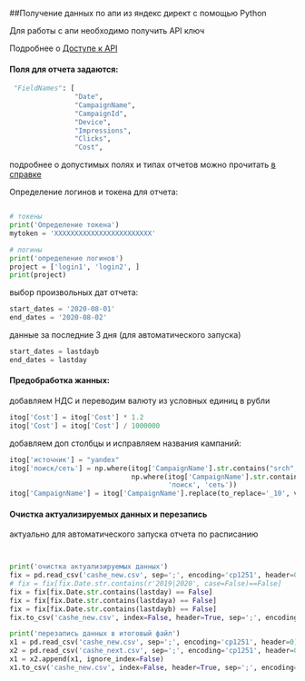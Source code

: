 ##Получение данных по апи из яндекс директ с помощью Python

Для работы с апи необходимо получить API ключ

Подробнее о [Доступе к API](https://yandex.ru/dev/direct/doc/start/register-docpage/)

#### Поля для отчета задаются:
```python
 "FieldNames": [
                "Date",
                "CampaignName",
                "CampaignId",
                "Device",
                "Impressions",
                "Clicks",
                "Cost",
```
подробнее о допустимых полях и типах отчетов можно прочитать [в справке](https://yandex.ru/dev/direct/doc/reports/fields-list-docpage/)

Определение логинов и токена для отчета:
```python

# токены
print('Определение токена')
mytoken = 'XXXXXXXXXXXXXXXXXXXXXXXX'

# логины
print('определение логинов')
project = ['login1', 'login2', ]
print(project)
```
выбор произвольных дат отчета:
```python
start_dates = '2020-08-01'
end_dates = '2020-08-02'
```
данные за последние 3 дня (для автоматического запуска)
```python
start_dates = lastdayb
end_dates = lastday
```

#### Предобработка жанных:
добавляем НДС и переводим валюту из условных единиц в  рубли
```python
itog['Cost'] = itog['Cost'] * 1.2
itog['Cost'] = itog['Cost'] / 1000000
```

добавляем доп столбцы и исправляем названия кампаний:
```python
itog['источник'] = "yandex"
itog['поиск/сеть'] = np.where(itog['CampaignName'].str.contains("srch", case=False, na=False), 'поиск',
                              np.where(itog['CampaignName'].str.contains("-srch-cat-nz-net_", case=False, na=False),
                                       'поиск', 'сеть'))
itog['CampaignName'] = itog['CampaignName'].replace(to_replace='_10', value='', regex=True)
```

#### Очистка актуализируемых данных и перезапись

актуально для автоматического запуска отчета по расписанию

```python


print('очистка актуализируемых данных')
fix = pd.read_csv('cashe_new.csv', sep=';', encoding='cp1251', header=0)
# fix = fix[fix.Date.str.contains(r'2019|2020', case=False)==False]
fix = fix[fix.Date.str.contains(lastday) == False]
fix = fix[fix.Date.str.contains(lastdaya) == False]
fix = fix[fix.Date.str.contains(lastdayb) == False]
fix.to_csv('cashe_new.csv', index=False, header=True, sep=';', encoding='cp1251')

print('перезапись данных в итоговый файл')
x1 = pd.read_csv('cashe_new.csv', sep=';', encoding='cp1251', header=0)
x2 = pd.read_csv('cashe_next.csv', sep=';', encoding='cp1251', header=0)
x1 = x2.append(x1, ignore_index=False)
x1.to_csv('cashe_new.csv', index=False, header=True, sep=';', encoding='cp1251')

```